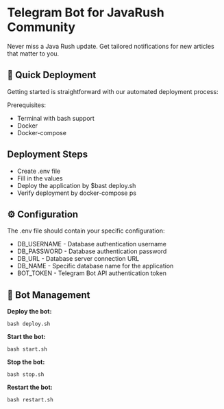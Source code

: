 # Telegram Bot for JavaRush Community

Never miss a Java Rush update. Get tailored notifications for new articles that matter to you.

## 🚀 Quick Deployment
Getting started is straightforward with our automated deployment process:

Prerequisites:
- Terminal with bash support
- Docker
- Docker-compose

## Deployment Steps

- Create .env file
- Fill in the values
- Deploy the application by $bast deploy.sh
- Verify deployment by docker-compose ps

## ⚙️ Configuration
The .env file should contain your specific configuration:

- DB_USERNAME - Database authentication username
- DB_PASSWORD - Database authentication password
- DB_URL - Database server connection URL
- DB_NAME - Specific database name for the application
- BOT_TOKEN - Telegram Bot API authentication token

## 🎯 Bot Management

**Deploy the bot:**
```console
bash deploy.sh
```

**Start the bot:**
```console
bash start.sh
```

**Stop the bot:**
```console
bash stop.sh
```

**Restart the bot:**
```console
bash restart.sh
```



